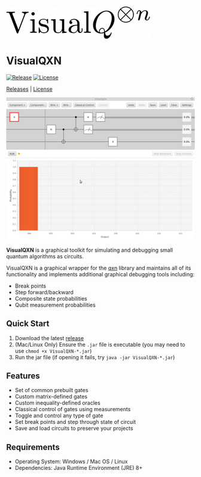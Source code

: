 [![qxn](art/vqxn.png)](https://github.com/armytricks/VisualQXN)
# VisualQXN
[![Release](https://img.shields.io/github/v/release/armytricks/VisualQXN)](https://github.com/armytricks/VisualQXN/releases/latest)
[![License](https://img.shields.io/badge/license-MIT-blue)](LICENSE)

[Releases](https://github.com/armytricks/VisualQXN/releases/latest) | [License](LICENSE)

![Quantum Teleportation](art/qteleport.gif)

**VisualQXN** is a graphical toolkit for simulating and debugging small quantum algorithms as circuits.

VisualQXN is a graphical wrapper for the [qxn](https://github.com/armytricks/qxn) library and maintains all of its
functionality and implements additional graphical debugging tools including:
- Break points
- Step forward/backward
- Composite state probabilities
- Qubit measurement probabilities

## Quick Start
1. Download the latest [release](https://github.com/armytricks/VisualQXN/releases/latest)
2. (Mac/Linux Only) Ensure the `.jar` file is executable (you may need to use `chmod +x VisualQXN-*.jar`)
3. Run the jar file (if opening it fails, try `java -jar VisualQXN-*.jar`)

## Features

- Set of common prebuilt gates
- Custom matrix-defined gates
- Custom inequality-defined oracles
- Classical control of gates using measurements
- Toggle and control any type of gate
- Set break points and step through state of circuit
- Save and load circuits to preserve your projects

## Requirements
- Operating System: Windows / Mac OS / Linux
- Dependencies: Java Runtime Environment (JRE) 8+

